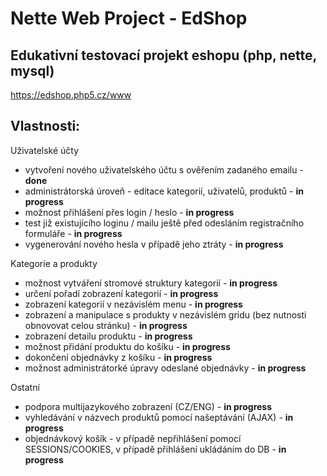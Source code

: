 Nette Web Project - EdShop
=================

Edukativní testovací projekt eshopu (php, nette, mysql)
-------------------------------------------------------
https://edshop.php5.cz/www

Vlastnosti:
-----------
Uživatelské účty
* vytvoření nového uživatelského účtu s ověřením zadaného emailu - **done**
* administrátorská úroveň - editace kategorií, uživatelů, produktů - **in progress**
* možnost přihlášení přes login / heslo - **in progress**
* test již existujícího loginu / mailu ještě před odesláním registračního formuláře - **in progress**
* vygenerování nového hesla v případě jeho ztráty - **in progress**

Kategorie a produkty
* možnost vytváření stromové struktury kategorií - **in progress**
* určení pořadí zobrazení kategorií - **in progress**
* zobrazení kategorií v nezávislém menu - **in progress**
* zobrazení a manipulace s produkty v nezávislém gridu (bez nutnosti obnovovat celou stránku) - **in progress**
* zobrazení detailu produktu - **in progress**
* možnost přidání produktu do košíku  - **in progress**
* dokončení objednávky z košíku - **in progress**
* možnost administrátorké úpravy odeslané objednávky - **in progress** 

Ostatní
* podpora multijazykového zobrazení (CZ/ENG) - **in progress**
* vyhledávání v názvech produktů pomocí našeptávání (AJAX) - **in progress** 
* objednávkový košík - v případě nepřihlášení pomocí SESSIONS/COOKIES, v případě přihlášení ukládáním do DB - **in progress**  